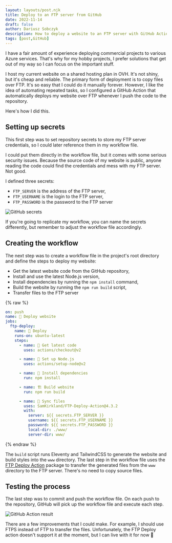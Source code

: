 ```yaml
---
layout: layouts/post.njk
title: Deploy to an FTP server from GitHub
date: 2022-11-14
draft: false
author: Dariusz Sobczyk
description: How to deploy a website to an FTP server with GitHub Actions.
tags: [post,GitHub]
---
```

I have a fair amount of experience deploying commercial projects to various Azure services. That's why for my hobby projects, I prefer solutions that get out of my way so I can focus on the important stuff.

I host my current website on a shared hosting plan in OVH. It's not shiny, but it's cheap and reliable. The primary form of deployment is to copy files over FTP. It's so easy that I could do it manually forever. However, I like the idea of automating repeated tasks, so I configured a GitHub Action that automatically deploys my website over FTP whenever I push the code to the repository.

Here's how I did this.

## Setting up secrets

This first step was to set repository secrets to store my FTP server credentials, so I could later reference them in my workflow file.

I could put them directly in the workflow file, but it comes with some serious security issues. Because the source code of my website is public, anyone reading the code could find the credentials and mess with my FTP server. Not good.

I defined three secrets:
* `FTP_SERVER` is the address of the FTP server,
* `FTP_USERNAME` is the login to the FTP server,
* `FTP_PASSWORD` is the password to the FTP server

![GitHub secrets](/images/2022/11/github-secrets.png)

If you're going to replicate my workflow, you can name the secrets differently, but remember to adjust the workflow file accordingly.

## Creating the workflow

The next step was to create a workflow file in the project's root directory and define the steps to deploy my website:

* Get the latest website code from the GitHub repository,
* Install and use the latest Node.js version,
* Install dependencies by running the `npm install` command,
* Build the website by running the `npm run build` script,
* Transfer files to the FTP server

{% raw %}
```yaml
on: push
name: 🚀 Deploy website
jobs:
  ftp-deploy:
    name: 🎉 Deploy
    runs-on: ubuntu-latest
    steps:
      - name: 🚚 Get latest code
        uses: actions/checkout@v2

      - name: 🚚 Set up Node.js
        uses: actions/setup-node@v2

      - name: 🚚 Install dependencies
        run: npm install

      - name: 🏗 Build website
        run: npm run build

      - name: 📂 Sync files
        uses: SamKirkland/FTP-Deploy-Action@4.3.2
        with:
          server: ${{ secrets.FTP_SERVER }}
          username: ${{ secrets.FTP_USERNAME }}
          password: ${{ secrets.FTP_PASSWORD }}
          local-dir: ./www/
          server-dir: www/
```
{% endraw %}

The `build` script runs Eleventy and TailwindCSS to generate the website and build styles into the `www` directory. The last step in the workflow file uses the [FTP Deploy Action](https://github.com/marketplace/actions/ftp-deploy) package to transfer the generated files from the `www` directory to the FTP server. There's no need to copy source files.

## Testing the process

The last step was to commit and push the workflow file. On each push to the repository, GitHub will pick up the workflow file and execute each step.

![GitHub Action result](/images/2022/11/github-action-result.png)

There are a few improvements that I could make. For example, I should use FTPS instead of FTP to transfer the files. Unfortunately, the FTP Deploy action doesn't support it at the moment, but I can live with it for now 🙂
